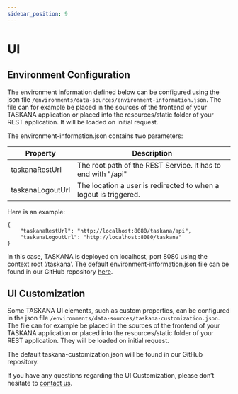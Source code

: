 ```yaml
---
sidebar_position: 9
---
```


# UI

## Environment Configuration

The environment information defined below can be configured using the json file `/environments/data-sources/environment-information.json`. The file can for example be placed in the sources of the frontend of your TASKANA application or placed into the resources/static folder of your REST application. It will be loaded on initial request.

The environment-information.json contains two parameters:

| Property         | Description                                |
| -----------------|--------------------------------------------|
| taskanaRestUrl   |The root path of the REST Service. It has to end with "/api"
| taskanaLogoutUrl |The location a user is redirected to when a logout is triggered.

Here is an example:

```
{
	"taskanaRestUrl": "http://localhost:8080/taskana/api",
	"taskanaLogoutUrl": "http://localhost:8080/taskana"
}
```

In this case, TASKANA is deployed on localhost, port 8080 using the context root ‘/taskana’. The default environment-information.json file can be found in our GitHub repository [here](https://github.com/Taskana/taskana/blob/81b28274e77ee412cf85a8e3294f1f2285bdf9fa/web/src/environments/data-sources/environment-information.json#L3).

## UI Customization

Some TASKANA UI elements, such as custom properties, can be configured in the json file `/environments/data-sources/taskana-customization.json`. The file can for example be placed in the sources of the frontend of your TASKANA application or placed into the resources/static folder of your REST application. They will be loaded on initial request.

The default taskana-customization.json will be found in our GitHub repository. 

If you have any questions regarding the UI Customization, please don’t hesitate to [contact us](../../contact-us/contactUs.md).
